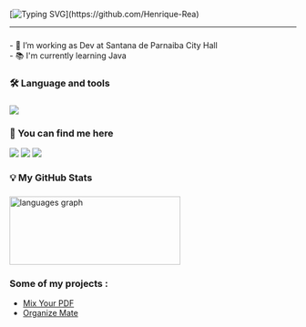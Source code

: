 
  
[![Typing SVG](https://readme-typing-svg.herokuapp.com/?color=FFFFFF&size=50&left=true&vCenter=true&width=1000&lines=Greetings,I'm+Henrique+Rea!)](https://github.com/Henrique-Rea)

<hr>

###

<p align="left"> - 🔭 I’m working as Dev at Santana de Parnaiba City Hall <br>
  - 📚 I'm currently learning Java<br>
  </p>

<h3 align="left">🛠 Language and tools</h3>

###

<p align="left">
  <a href="https://skillicons.dev">
    <img src="https://skillicons.dev/icons?i=git,c,css,html,java,python" />
  </a>
</p>
<div>
<h3 align="left">💬 You can find me here</h3>

<div> 
    <a href="https://www.linkedin.com/in/henrique-lopes-de-souza-rea/" target="_blank"><img src="https://img.shields.io/badge/-LinkedIn-%230077B5?style=for-the-badge&logo=linkedin&logoColor=white" target="_blank"></a> 
  <a href="https://www.instagram.com/lopeszzl/" target="_blank"><img src="https://img.shields.io/badge/-Instagram-%23E4405F?style=for-the-badge&logo=instagram&logoColor=white" target="_blank"></a>
  <a href = "mailto:henriquelopesrea@outlook.com"><img src="https://img.shields.io/badge/-Gmail-%23333?style=for-the-badge&logo=gmail&logoColor=white" target="_blank"></a>
 
</div>
 
<h3 align="left">💡 My GitHub Stats </h3>

###

<div align="left">
  <img src="https://github-readme-stats.vercel.app/api/top-langs?username=Henrique-Rea&locale=en&hide_title=false&layout=compact&card_width=320&langs_count=5&theme=transparent&hide_border=false&order=2" height="120" width=300" alt="languages graph" />
</div>

###

<h3 align="left">   Some of my projects :</h3>


- [Mix Your PDF](https://github.com/Henrique-Rea/MixerPdf)
- [Organize Mate](https://github.com/Henrique-Rea/OrganizeMate)
